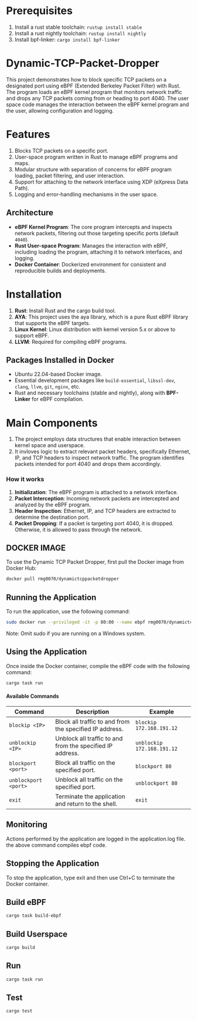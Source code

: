 # Prerequisites

1. Install a rust stable toolchain: `rustup install stable`
2. Install a rust nightly toolchain: `rustup install nightly`
3. Install bpf-linker: `cargo install bpf-linker`

   
# Dynamic-TCP-Packet-Dropper
This project demonstrates how to block specific TCP packets on a designated port using eBPF (Extended Berkeley Packet Filter) with Rust. The program loads an eBPF kernel program that monitors network traffic and drops any TCP packets coming from or heading to port 4040. The user space code manages the interaction between the eBPF kernel program and the user, allowing configuration and logging.

# Features
1. Blocks TCP packets on a specific port.
2. User-space program written in Rust to manage eBPF programs and maps.
3. Modular structure with separation of concerns for eBPF program loading, packet filtering, and user interaction.
4. Support for attaching to the network interface using XDP (eXpress Data Path).
5. Logging and error-handling mechanisms in the user space.



## Architecture
- **eBPF Kernel Program**: The core program intercepts and inspects network packets, filtering out those targeting specific ports (default `4040`).
- **Rust User-space Program**: Manages the interaction with eBPF, including loading the program, attaching it to network interfaces, and logging.
- **Docker Container**: Dockerized environment for consistent and reproducible builds and deployments.

# Installation
1. **Rust**: Install Rust and the cargo build tool.
2. **AYA**: This project uses the aya library, which is a pure Rust eBPF library that supports the eBPF targets.
3. **Linux Kernel**: Linux distribution with kernel version 5.x or above to support eBPF.
4. **LLVM**: Required for compiling eBPF programs.



## Packages Installed in Docker
- Ubuntu 22.04-based Docker image.
- Essential development packages like `build-essential`, `libssl-dev`, `clang`, `llvm`, `git`, `nginx`, etc.
- Rust and necessary toolchains (stable and nightly), along with **BPF-Linker** for eBPF compilation.

# Main Components
1. The project employs data structures that enable interaction between kernel space and userspace.
2. It invloves logic to extract relevant packet headers, specifically Ethernet, IP, and TCP headers to inspect network traffic. The program identifies packets intended for port 4040 and drops them accordingly.
### How it works

1. **Initialization**: The eBPF program is attached to a network interface.
2. **Packet Interception**: Incoming network packets are intercepted and analyzed by the eBPF program.
3. **Header Inspection**: Ethernet, IP, and TCP headers are extracted to determine the destination port.
4. **Packet Dropping**: If a packet is targeting port 4040, it is dropped. Otherwise, it is allowed to pass through the network.


## DOCKER IMAGE
To use the Dynamic TCP Packet Dropper, first pull the Docker image from Docker Hub:
```bash
docker pull rmg0070/dynamictcppacketdropper
```

## Running the Application
To run the application, use the following command:
```bash
sudo docker run --privileged -it -p 80:80 --name ebpf rmg0070/dynamictcppacketdropper:v1 /bin/bash
```
Note: Omit sudo if you are running on a Windows system.

## Using the Application
Once inside the Docker container, compile the eBPF code with the following command:
```bash
cargo task run
```

#### Available Commands

| **Command**           | **Description**                                                            | **Example**                          |
|-----------------------|----------------------------------------------------------------------------|--------------------------------------|
| `blockip <IP>`        | Block all traffic to and from the specified IP address.                   | `blockip 172.168.191.12`             |
| `unblockip <IP>`      | Unblock all traffic to and from the specified IP address.                 | `unblockip 172.168.191.12`           |
| `blockport <port>`    | Block all traffic on the specified port.                                  | `blockport 80`                       |
| `unblockport <port>`  | Unblock all traffic on the specified port.                                | `unblockport 80`                     |
| `exit`                | Terminate the application and return to the shell.                       | `exit`                               |

## Monitoring
Actions performed by the application are logged in the application.log file.
the above command compiles ebpf code.

## Stopping the Application
To stop the application, type exit and then use Ctrl+C to terminate the Docker container.

## Build eBPF

```bash
cargo task build-ebpf
```


## Build Userspace

```bash
cargo build
```

## Run

```bash
cargo task run
```

## Test
```bash
cargo test
```
## 
